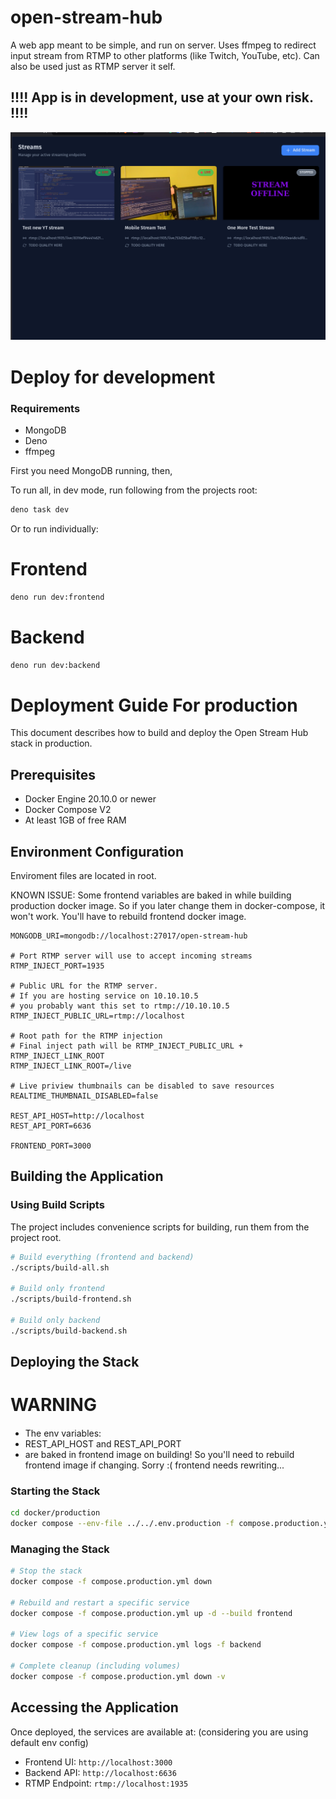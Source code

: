 # open-stream-hub
A web app meant to be simple, and run on server.
Uses ffmpeg to redirect input stream from RTMP to other platforms (like Twitch, YouTube, etc).
Can also be used just as RTMP server it self.

## !!!! App is in development, use at your own risk. !!!!
![img.png](img.png)
# Deploy for development
### Requirements
- MongoDB
- Deno
- ffmpeg

First you need MongoDB running, then,


To run all, in dev mode, run following from the projects root:
```bash
deno task dev
```

Or to run individually:

# Frontend
```bash
deno run dev:frontend
```

# Backend
```bash
deno run dev:backend
```

# Deployment Guide For production

This document describes how to build and deploy the Open Stream Hub stack in production.

## Prerequisites

- Docker Engine 20.10.0 or newer
- Docker Compose V2
- At least 1GB of free RAM

## Environment Configuration
Enviroment files are located in root.

KNOWN ISSUE: Some frontend variables are baked in while building production docker image.
So if you later change them in docker-compose, it won't work. You'll have to rebuild frontend docker image.

```env
MONGODB_URI=mongodb://localhost:27017/open-stream-hub

# Port RTMP server will use to accept incoming streams
RTMP_INJECT_PORT=1935

# Public URL for the RTMP server.
# If you are hosting service on 10.10.10.5
# you probably want this set to rtmp://10.10.10.5
RTMP_INJECT_PUBLIC_URL=rtmp://localhost

# Root path for the RTMP injection
# Final inject path will be RTMP_INJECT_PUBLIC_URL + RTMP_INJECT_LINK_ROOT
RTMP_INJECT_LINK_ROOT=/live

# Live priview thumbnails can be disabled to save resources
REALTIME_THUMBNAIL_DISABLED=false

REST_API_HOST=http://localhost
REST_API_PORT=6636

FRONTEND_PORT=3000
```

## Building the Application

### Using Build Scripts

The project includes convenience scripts for building, run them from the project root.

```bash
# Build everything (frontend and backend)
./scripts/build-all.sh

# Build only frontend
./scripts/build-frontend.sh

# Build only backend
./scripts/build-backend.sh
```

## Deploying the Stack


# WARNING #
####
- The env variables:
- REST_API_HOST and REST_API_PORT
- are baked in frontend image on building! So you'll need to rebuild frontend image if changing. Sorry :( frontend needs rewriting...

### Starting the Stack

```bash
cd docker/production
docker compose --env-file ../../.env.production -f compose.production.yml up -d
```

### Managing the Stack

```bash
# Stop the stack
docker compose -f compose.production.yml down

# Rebuild and restart a specific service
docker compose -f compose.production.yml up -d --build frontend

# View logs of a specific service
docker compose -f compose.production.yml logs -f backend

# Complete cleanup (including volumes)
docker compose -f compose.production.yml down -v
```

## Accessing the Application

Once deployed, the services are available at:
(considering you are using default env config)

- Frontend UI: `http://localhost:3000`
- Backend API: `http://localhost:6636`
- RTMP Endpoint: `rtmp://localhost:1935`
